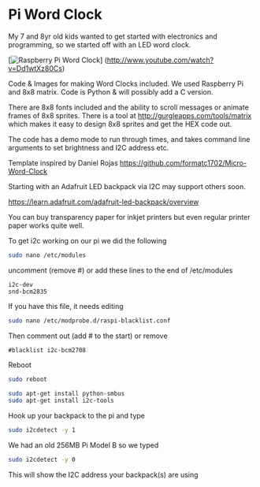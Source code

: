 Pi Word Clock
==============

My 7 and 8yr old kids wanted to get started with electronics and programming,
 so we started off with an LED word clock.

[![Raspberry Pi Word Clock](http://img.youtube.com/vi/Dd1wtXz80Cs/0.jpg)]
(http://www.youtube.com/watch?v=Dd1wtXz80Cs)

Code & Images for making Word Clocks included. We used Raspberry Pi and 8x8 matrix.
Code is Python & will possibly add a C version.

There are 8x8 fonts included and the ability to scroll messages or animate frames of 8x8 sprites. There is a tool at http://gurgleapps.com/tools/matrix which makes it easy to design 8x8 sprites and get the HEX code out.

The code has a demo
mode to run through times, and takes command line arguments to set brightness and I2C
address etc.

Template inspired by Daniel Rojas https://github.com/formatc1702/Micro-Word-Clock

Starting with an Adafruit LED backpack via I2C may support others soon.

https://learn.adafruit.com/adafruit-led-backpack/overview

You can buy transparency paper for inkjet printers but even regular printer paper
works quite well.

To get i2c working on our pi we did the following

```bash
sudo nano /etc/modules
```

uncomment (remove #) or add these lines to the end of /etc/modules

```
i2c-dev
snd-bcm2835
```

If you have this file, it needs editing

```bash
sudo nano /etc/modprobe.d/raspi-blacklist.conf
```

Then comment out (add # to the start) or remove

```
#blacklist i2c-bcm2708
```

Reboot
```bash
sudo reboot
```

```bash
sudo apt-get install python-smbus
sudo apt-get install i2c-tools
```
Hook up your backpack to the pi and type

```bash
sudo i2cdetect -y 1
```

We had an old 256MB Pi Model B so we typed

```bash
sudo i2cdetect -y 0
```

This will show the I2C address your backpack(s) are using

